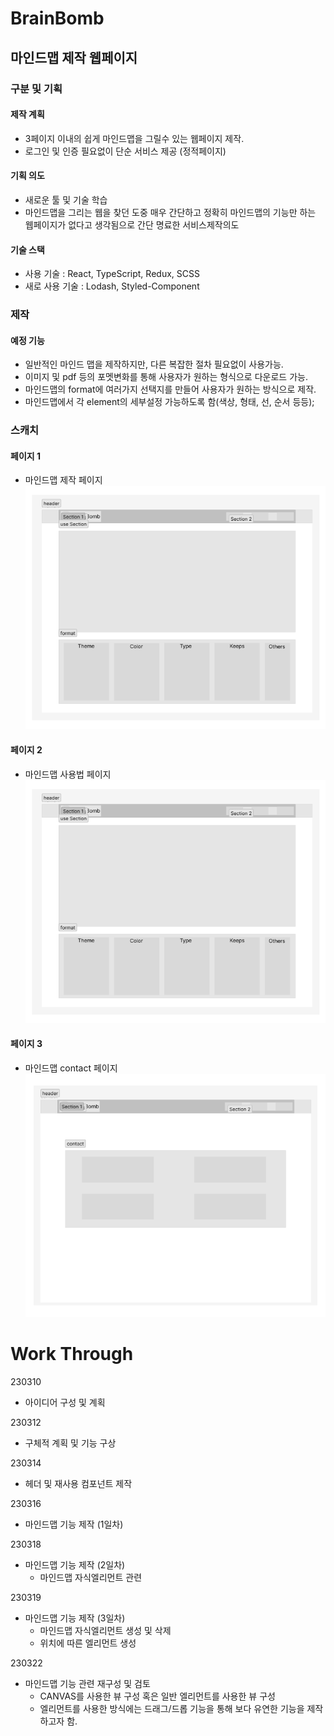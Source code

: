 # BrainBomb

## 마인드맵 제작 웹페이지

### 구분 및 기획

#### 제작 계획

- 3페이지 이내의 쉽게 마인드맵을 그릴수 있는 웹페이지 제작.
- 로그인 및 인증 필요없이 단순 서비스 제공 (정적페이지)

#### 기획 의도

- 새로운 툴 및 기술 학습
- 마인드맵을 그리는 웹을 찾던 도중 매우 간단하고 정확히 마인드맵의 기능만 하는 웹페이지가 없다고 생각됨으로 간단 명료한 서비스제작의도

#### 기술 스택

- 사용 기술 : React, TypeScript, Redux, SCSS
- 새로 사용 기술 : Lodash, Styled-Component

### 제작

#### 예정 기능

- 일반적인 마인드 맵을 제작하지만, 다른 복잡한 절차 필요없이 사용가능.
- 이미지 및 pdf 등의 포멧변화를 통해 사용자가 원하는 형식으로 다운로드 가능.
- 마인드맵의 format에 여러가지 선택지를 만들어 사용자가 원하는 방식으로 제작.
- 마인드맵에서 각 element의 세부설정 가능하도록 함(색상, 형태, 선, 순서 등등);

### 스캐치

#### 페이지 1

- 마인드맵 제작 페이지
  ![brainbomb_first](./src/assets/README/brainbomb_first.png)

#### 페이지 2

- 마인드맵 사용법 페이지
  ![brainbomb_second](./src/assets/README/brainbomb_second.png)

#### 페이지 3

- 마인드맵 contact 페이지
  ![brainbomb_third](./src/assets/README/brainbomb_third.png)

# Work Through

230310

- 아이디어 구성 및 계획

230312

- 구체적 계획 및 기능 구상

230314

- 헤더 및 재사용 컴포넌트 제작

230316

- 마인드맵 기능 제작 (1일차)

230318

- 마인드맵 기능 제작 (2일차)
  - 마인드맵 자식엘리먼트 관련

230319

- 마인드맵 기능 제작 (3일차)
  - 마인드맵 자식엘리먼트 생성 및 삭제
  - 위치에 따른 엘리먼트 생성

230322

- 마인드맵 기능 관련 재구성 및 검토
  - CANVAS를 사용한 뷰 구성 혹은 일반 엘리먼트를 사용한 뷰 구성
  - 엘리먼트를 사용한 방식에는 드래그/드롭 기능을 통해 보다 유연한 기능을 제작하고자 함.
